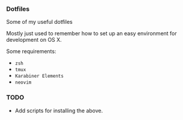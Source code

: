 ### Dotfiles

Some of my useful dotfiles

Mostly just used to remember how to set up an easy environment for development on OS X.

Some requirements:
- `zsh`
- `tmux`
- `Karabiner Elements`
- `neovim`

### TODO
- Add scripts for installing the above.
